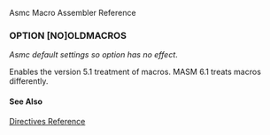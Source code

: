 Asmc Macro Assembler Reference

### OPTION [NO]OLDMACROS

_Asmc default settings so option has no effect_.

Enables the version 5.1 treatment of macros. MASM 6.1 treats macros differently.

#### See Also

[Directives Reference](readme.md)